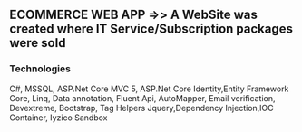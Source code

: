 ## ECOMMERCE WEB APP =>>  A WebSite was created where IT Service/Subscription packages were sold

### Technologies
C#, MSSQL, ASP.Net Core MVC 5, ASP.Net Core
Identity,Entity Framework Core, Linq, Data annotation, Fluent Api,
AutoMapper, Email verification, Devextreme, Bootstrap, Tag Helpers
Jquery,Dependency Injection,IOC Container, Iyzico Sandbox

